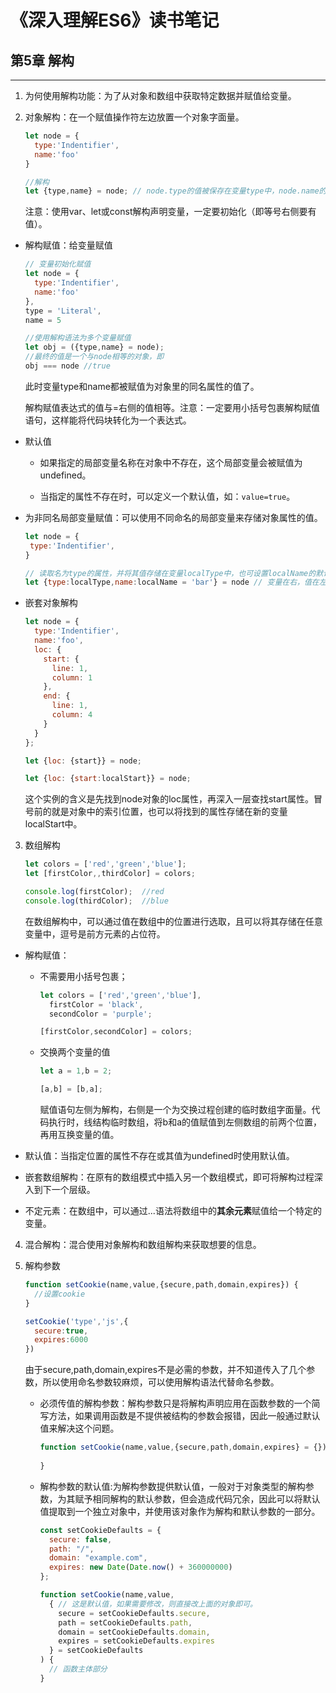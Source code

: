 <!--
 * @Author: shaoyun
 * @Date: 2019-06-30 11:07:31
 * @LastEditors: shaoyun
 * @LastEditTime: 2019-09-16 14:24:29
 * @Description: 解构
 -->
# 《深入理解ES6》读书笔记 #


## 第5章  解构 ##
----------
1. 为何使用解构功能：为了从对象和数组中获取特定数据并赋值给变量。

2. 对象解构：在一个赋值操作符左边放置一个对象字面量。
    ```javascript
    let node = {
      type:'Indentifier',
      name:'foo'
    }
    
    //解构
    let {type,name} = node; // node.type的值被保存在变量type中，node.name的值被保存在name中
    ```
    
    注意：使用var、let或const解构声明变量，一定要初始化（即等号右侧要有值）。

  - 解构赋值：给变量赋值
    ```javascript
    // 变量初始化赋值
    let node = {
      type:'Indentifier',
      name:'foo'
    },
    type = 'Literal',
    name = 5
    
    //使用解构语法为多个变量赋值
    let obj = ({type,name} = node); 
    //最终的值是一个与node相等的对象，即
    obj === node //true
    ```
    此时变量type和name都被赋值为对象里的同名属性的值了。

    解构赋值表达式的值与=右侧的值相等。注意：一定要用小括号包裹解构赋值语句，这样能将代码块转化为一个表达式。

  - 默认值
    - 如果指定的局部变量名称在对象中不存在，这个局部变量会被赋值为undefined。

    - 当指定的属性不存在时，可以定义一个默认值，如：`value=true`。

  - 为非同名局部变量赋值：可以使用不同命名的局部变量来存储对象属性的值。
     ```javascript
     let node = {
      type:'Indentifier',
    }

    // 读取名为type的属性，并将其值存储在变量localType中，也可设置localName的默认值
     let {type:localType,name:localName = 'bar'} = node // 变量在右，值在左
     ```

  - 嵌套对象解构
    ```javascript
    let node = {
      type:'Indentifier',
      name:'foo',
      loc: {
        start: {
          line: 1,
          column: 1
        },
        end: {
          line: 1,
          column: 4
        }
      }
    };

    let {loc: {start}} = node;

    let {loc: {start:localStart}} = node;
    ```

    这个实例的含义是先找到node对象的loc属性，再深入一层查找start属性。冒号前的就是对象中的索引位置，也可以将找到的属性存储在新的变量localStart中。

3. 数组解构
    ```javascript
    let colors = ['red','green','blue'];
    let [firstColor,,thirdColor] = colors;

    console.log(firstColor);  //red
    console.log(thirdColor);  //blue
    ```
    在数组解构中，可以通过值在数组中的位置进行选取，且可以将其存储在任意变量中，逗号是前方元素的占位符。

  - 解构赋值：
    - 不需要用小括号包裹；
      ```javascript
      let colors = ['red','green','blue'],
        firstColor = 'black',
        secondColor = 'purple';

      [firstColor,secondColor] = colors;
      ```

    - 交换两个变量的值
      ```javascript
      let a = 1,b = 2;

      [a,b] = [b,a];
      ```
      赋值语句左侧为解构，右侧是一个为交换过程创建的临时数组字面量。代码执行时，线结构临时数组，将b和a的值赋值到左侧数组的前两个位置，再用互换变量的值。

  - 默认值：当指定位置的属性不存在或其值为undefined时使用默认值。

  - 嵌套数组解构：在原有的数组模式中插入另一个数组模式，即可将解构过程深入到下一个层级。

  - 不定元素：在数组中，可以通过...语法将数组中的**其余元素**赋值给一个特定的变量。

4. 混合解构：混合使用对象解构和数组解构来获取想要的信息。

5. 解构参数
    ```javascript
    function setCookie(name,value,{secure,path,domain,expires}) {
      //设置cookie
    }

    setCookie('type','js',{
      secure:true,
      expires:6000
    })
    ```
    由于secure,path,domain,expires不是必需的参数，并不知道传入了几个参数，所以使用命名参数较麻烦，可以使用解构语法代替命名参数。

    - 必须传值的解构参数：解构参数只是将解构声明应用在函数参数的一个简写方法，如果调用函数是不提供被结构的参数会报错，因此一般通过默认值来解决这个问题。
      ```javascript
      function setCookie(name,value,{secure,path,domain,expires} = {}) {
        
      }

    - 解构参数的默认值:为解构参数提供默认值，一般对于对象类型的解构参数，为其赋予相同解构的默认参数，但会造成代码冗余，因此可以将默认值提取到一个独立对象中，并使用该对象作为解构和默认参数的一部分。
      ```javascript
      const setCookieDefaults = {
        secure: false,
        path: "/",
        domain: "example.com",
        expires: new Date(Date.now() + 360000000)
      };

      function setCookie(name,value,
        { // 这是默认值，如果需要修改，则直接改上面的对象即可。
          secure = setCookieDefaults.secure,
          path = setCookieDefaults.path,
          domain = setCookieDefaults.domain,
          expires = setCookieDefaults.expires
        } = setCookieDefaults
      ) {
        // 函数主体部分
      }
      ```
